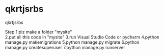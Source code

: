 # qkrtjsrbs
qkrtjsrbs

Step
1.plz make a folder "mysite"<br>
2.put all this code in "mysite"
3.run Visual Studio Code or pycharm
4.python manage.py makemigrations
5.python manage.py migrate
6.python manage.py createsuperuser
7.python manage.py runserver
